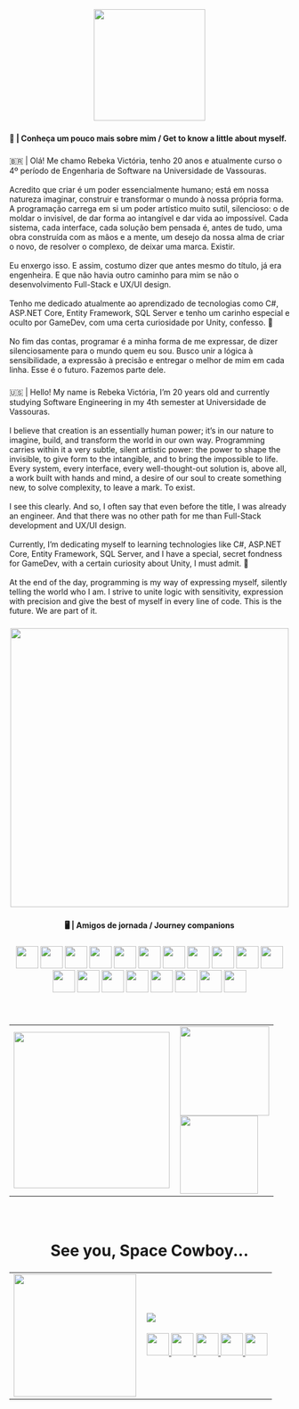 <div align="center">
  <img height="200" src="https://i.imgur.com/RWvXUgR.png" />
</div>

###

<h4 align="left">🌿 | Conheça um pouco mais sobre mim / Get to know a little about myself.</h4>

###

<p align="left">🇧🇷 | Olá! Me chamo Rebeka Victória, tenho 20 anos e atualmente curso o 4º período de Engenharia de Software na Universidade de Vassouras.<br><br>Acredito que criar é um poder essencialmente humano; está em nossa natureza imaginar, construir e transformar o mundo à nossa própria forma. A programação carrega em si um poder artístico muito sutil, silencioso: o de moldar o invisível, de dar forma ao intangível e dar vida ao impossível. Cada sistema, cada interface, cada solução bem pensada é, antes de tudo, uma obra construída com as mãos e a mente, um desejo da nossa alma de criar o novo, de resolver o complexo, de deixar uma marca. Existir.<br><br>Eu enxergo isso. E assim, costumo dizer que antes mesmo do título, já era engenheira. E que não havia outro caminho para mim se não o desenvolvimento Full-Stack e UX/UI design.<br><br>Tenho me dedicado atualmente ao aprendizado de tecnologias como C#, ASP.NET Core, Entity Framework, SQL Server e tenho um carinho especial e oculto por GameDev, com uma certa curiosidade por Unity, confesso. 👀<br><br>No fim das contas, programar é a minha forma de me expressar, de dizer silenciosamente para o mundo quem eu sou. Busco unir a lógica à sensibilidade, a expressão à precisão e entregar o melhor de mim em cada linha. Esse é o futuro. Fazemos parte dele.</p>

###

<p align="left">🇺🇸 | Hello! My name is Rebeka Victória, I’m 20 years old and currently studying Software Engineering in my 4th semester at Universidade de Vassouras.<br><br>I believe that creation is an essentially human power; it’s in our nature to imagine, build, and transform the world in our own way. Programming carries within it a very subtle, silent artistic power: the power to shape the invisible, to give form to the intangible, and to bring the impossible to life. Every system, every interface, every well-thought-out solution is, above all, a work built with hands and mind, a desire of our soul to create something new, to solve complexity, to leave a mark. To exist.<br><br>I see this clearly. And so, I often say that even before the title, I was already an engineer. And that there was no other path for me than Full-Stack development and UX/UI design.<br><br>Currently, I’m dedicating myself to learning technologies like C#, ASP.NET Core, Entity Framework, SQL Server, and I have a special, secret fondness for GameDev, with a certain curiosity about Unity, I must admit. 👀<br><br>At the end of the day, programming is my way of expressing myself, silently telling the world who I am. I strive to unite logic with sensitivity, expression with precision and give the best of myself in every line of code. This is the future. We are part of it.</p>

###

<div align="center">
  <img height="500" src="https://i.imgur.com/SGooFoE.png" />
</div>

###

<h4 align="center">🖥️ | Amigos de jornada / Journey companions</h4>

###

<div align="center">
  <img src="https://cdn.jsdelivr.net/gh/devicons/devicon/icons/csharp/csharp-original.svg" height="40" />
  <img src="https://cdn.jsdelivr.net/gh/devicons/devicon/icons/lua/lua-original.svg" height="40" />
  <img src="https://cdn.jsdelivr.net/gh/devicons/devicon/icons/python/python-original.svg" height="40" />
  <img src="https://cdn.jsdelivr.net/gh/devicons/devicon/icons/javascript/javascript-original.svg" height="40" />
  <img src="https://cdn.jsdelivr.net/gh/devicons/devicon/icons/html5/html5-original.svg" height="40" />
  <img src="https://cdn.jsdelivr.net/gh/devicons/devicon/icons/css3/css3-original.svg" height="40" />
  <img src="https://cdn.jsdelivr.net/gh/devicons/devicon/icons/windows8/windows8-original.svg" height="40" />
  <img src="https://cdn.jsdelivr.net/gh/devicons/devicon/icons/jetbrains/jetbrains-original.svg" height="40" />
  <img src="https://cdn.jsdelivr.net/gh/devicons/devicon/icons/visualstudio/visualstudio-plain.svg" height="40" />
  <img src="https://cdn.jsdelivr.net/gh/devicons/devicon/icons/jupyter/jupyter-original.svg" height="40" />
  <img src="https://cdn.jsdelivr.net/gh/devicons/devicon/icons/anaconda/anaconda-original.svg" height="40" />
  <img src="https://cdn.jsdelivr.net/gh/devicons/devicon/icons/flask/flask-original.svg" height="40" />
  <img src="https://cdn.jsdelivr.net/gh/devicons/devicon/icons/sqlalchemy/sqlalchemy-original.svg" height="40" />
  <img src="https://cdn.jsdelivr.net/gh/devicons/devicon/icons/dotnetcore/dotnetcore-original.svg" height="40" />
  <img src="https://cdn.jsdelivr.net/gh/devicons/devicon/icons/microsoftsqlserver/microsoftsqlserver-plain.svg" height="40" />
  <img src="https://cdn.jsdelivr.net/gh/devicons/devicon/icons/unity/unity-original.svg" height="40" />
  <img src="https://cdn.jsdelivr.net/gh/devicons/devicon/icons/mysql/mysql-original.svg" height="40" />
  <img src="https://cdn.jsdelivr.net/gh/devicons/devicon/icons/figma/figma-original.svg" height="40" />
  <img src="https://cdn.jsdelivr.net/gh/devicons/devicon/icons/photoshop/photoshop-plain.svg" height="40" />
</div>

###

<br clear="both">

<table>
  <tr>
    <td>
      <img align="left" height="280" src="https://media4.giphy.com/media/v1.Y2lkPTc5MGI3NjExcTJnOWs0YzE3emNydG9qbmtuYnhkMHE0bWlwcDJtNjExZW8yMDlxeiZlcD12MV9pbnRlcm5hbF9naWZfYnlfaWQmY3Q9Zw/3osxYlSDn290VbV076/giphy.gif" />
    </td>
    <td>
      <img src="https://github-readme-stats.vercel.app/api?username=Tesfild&hide_title=true&hide_rank=false&show_icons=false&include_all_commits=true&count_private=true&disable_animations=false&theme=kacho_ga&locale=en&hide_border=true&order=1" height="160" />
      <br>
      <img src="https://github-readme-stats.vercel.app/api/top-langs?username=Tesfild&locale=en&hide_title=true&layout=compact&card_width=300&langs_count=5&theme=moltack&hide_border=true&order=2" height="140" />
    </td>
  </tr>
</table>

###

<br clear="both">

<h1 align="center">See you, Space Cowboy...</h1>

###

<div align="center">
  <table>
    <tr>
      <td>
        <img align="left" height="220" src="https://media3.giphy.com/media/v1.Y2lkPTc5MGI3NjExcmkzZGhkZjA5a3g3bndmdjFta2wzaGlwdmNsbmh6ZTFiejY1aXg5ZiZlcD12MV9pbnRlcm5hbF9naWZfYnlfaWQmY3Q9Zw/4MxLhxhOqCqYw/giphy.gif" />
      </td>
      <td>
        <a href="https://open.spotify.com/user/gdyzuj443dkoxdlckdfnjkkm2">
          <img src="https://spotify-recently-played-readme.vercel.app/api?user=gdyzuj443dkoxdlckdfnjkkm2&count=3&unique=true" />
        </a>
        <br><br>
        <div>
          <a href="https://www.linkedin.com/in/rkvictoria/" target="_blank">
            <img src="https://raw.githubusercontent.com/maurodesouza/profile-readme-generator/master/src/assets/icons/social/linkedin/default.svg" width="40" />
          </a>
          <a href="mailto:rebekavictoriabs@gmail.com" target="_blank">
            <img src="https://raw.githubusercontent.com/maurodesouza/profile-readme-generator/master/src/assets/icons/social/gmail/default.svg" width="40" />
          </a>
          <a href="https://www.instagram.com/rebbekka_/" target="_blank">
            <img src="https://raw.githubusercontent.com/maurodesouza/profile-readme-generator/master/src/assets/icons/social/instagram/default.svg" width="40" />
          </a>
          <a href="https://discord.com/users/reyvolucion" target="_blank">
            <img src="https://raw.githubusercontent.com/maurodesouza/profile-readme-generator/master/src/assets/icons/social/discord/default.svg" width="40" />
          </a>
          <a href="https://tesfild.itch.io/" target="_blank">
            <img src="https://raw.githubusercontent.com/maurodesouza/profile-readme-generator/master/src/assets/icons/social/itch/default.svg" width="40" />
          </a>
        </div>
      </td>
    </tr>
  </table>
</div>
